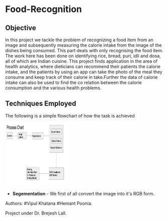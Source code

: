 # Food-Recognition

## Objective
In this project we tackle the problem of recognizing a food item from an image and subsequently measuring the calorie intake from the image of the dishes being consumed. This part deals with only recognising the food item. The work here has been done on identifying rice, bread, puri, idli and dosa, all of which are Indian cuisine. This project finds application in the area of health analytics, where dieticians can recommend their patients the calorie intake, and the patients by using an app can take the photo of the meal they consume and keep track of their calorie in take.Further the data of calorie intake can also be used to find the co relation between the calorie consumption and the various health problems.  

## Techniques Employed 
The following is a simple flowchart of how the task is achieved 

<img src="flow_chart.png" alt="Drawing" width="200" height="200"/>

+ **Segementation** - We first of all convert the image into it's RGB form. 


Authors: 
#Vipul Khatana
#Hemant Poonia. 

Project under Dr. Brejesh Lall.
